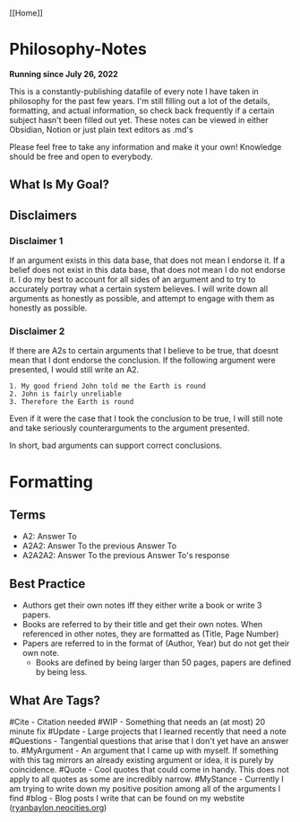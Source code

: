 [[Home]]
# Philosophy-Notes
**Running since July 26, 2022**

This is a constantly-publishing datafile of every note I have taken in philosophy for the past few years. I'm still filling out a lot of the details, formatting, and actual information, so check back frequently if a certain subject hasn't been filled out yet. These notes can be viewed in either Obsidian, Notion or just plain text editors as .md's

Please feel free to take any information and make it your own! Knowledge should be free and open to everybody.

## What Is My Goal?

## Disclaimers

### Disclaimer 1
If an argument exists in this data base, that does not mean I endorse it. If a belief does not exist in this data base, that does not mean I do not endorse it. I do my best to account for all sides of an argument and to try to accurately portray what a certain system believes. I will write down all arguments as honestly as possible, and attempt to engage with them as honestly as possible.

### Disclaimer 2
If there are A2s to certain arguments that I believe to be true, that doesnt mean that I dont endorse the conclusion.
If the following argument were presented, I would still write an A2.
~~~
1. My good friend John told me the Earth is round
2. John is fairly unreliable
3. Therefore the Earth is round
~~~
Even if it were the case that I took the conclusion to be true, I will still note and take seriously counterarguments to the argument presented.

In short, bad arguments can support correct conclusions.
# Formatting

## Terms
* A2: Answer To
* A2A2: Answer To the previous Answer To
* A2A2A2: Answer To the previous Answer To's response

## Best Practice

* Authors get their own notes iff they either write a book or write 3 papers. 
* Books are referred to by their title and get their own notes. When referenced in other notes, they are formatted as (Title, Page Number)
* Papers are referred to in the format of (Author, Year) but do not get their own note. 
	* Books are defined by being larger than 50 pages, papers are defined by being less.

## What Are Tags?

#Cite - Citation needed
#WIP - Something that needs an (at most) 20 minute fix
#Update - Large projects that I learned recently that need a note
#Questions - Tangential questions that arise that I don't yet have an answer to.
#MyArgument - An argument that I came up with myself. If something with this tag mirrors an already existing argument or idea, it is purely by coincidence.
#Quote - Cool quotes that could come in handy. This does not apply to all quotes as some are incredibly narrow.
#MyStance - Currently I am trying to write down my positive position among all of the arguments I find
#blog - Blog posts I write that can be found on my webstite ([ryanbaylon.neocities.org](ryanbaylon.neocities.org))
